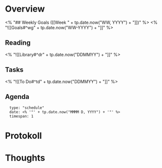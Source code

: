 # Overview
<% "## Weekly Goals ([[Week " + tp.date.now("WW, YYYY") + "]])" %>
<% "![[Goals#^wg" + tp.date.now("WW-YYYY") + "]]" %>

## Reading
<% "![[Library#^dr" + tp.date.now("DDMMYY") + "]]" %>

## Tasks
<% "![[To Do#^td" + tp.date.now("DDMMYY") + "]]" %>

## Agenda
```gEvent
  type: "schedule"
  date: <% '"' + tp.date.now("MMMM D, YYYY") + '"' %>
  timespan: 1
```

# Protokoll


# Thoughts